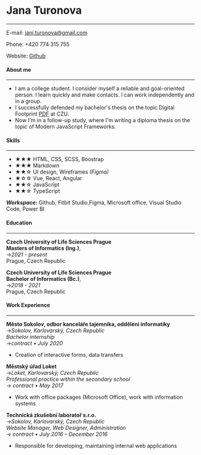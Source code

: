 # **Jana Turonova**
-------------------     
E-mail: jani.turonova@gmail.com

Phone: +420 774 315 755

Website: [Github](https://github.com/Amadikasun)
   
#### About me
-------------------
- I am a college student. I consider myself a reliable and goal-oriented person. I learn quickly and make contacts. I can work independently and in a group.
- I successfully defended my bachelor's thesis on the topic Digital Footprint [PDF](https://is.czu.cz/zp/portal_zp.pl?prehled=vyhledavani;podrobnosti_zp=271318;zp=271318;download_prace=1) at CZU.
- Now I'm in a follow-up study, where I'm writing a diploma thesis on the topic of Modern JavaScript Frameworks.

#### Skills
-------------------
- ★★★ HTML, CSS, SCSS, Boostrap
- ★★★ Markdown
- ★★☆ UI design, Wireframes *(Figma)*
- ★☆☆ Vue, React, Angular
- ★★☆ JavaScript
- ★★☆ TypeScript

***Workspace:*** Github, Fitbit Studio,Figma, Microsoft office, Visual Studio Code, Power BI

#### Education
-------------------
**Czech University of Life Sciences Prague** <br>
**Masters of Informatics (Ing.)**,<br>
->_2021 - present_ <br>
 Prague, Czech Republic




**Czech University of Life Sciences Prague** <br>
**Bachelor of Informatics (Bc.)**,<br>
->_2018 - 2021_ <br>
Prague, Czech Republic<br>


#### Work Experience
-------------------
**Město Sokolov, odbor kanceláře tajemníka, oddělení informatiky**<br>
->_Sokolov, Karlovarský, Czech Republic_<br>
*Bachelor internship*<br>
->_contract • July 2020_<br>
- Creation of interactive forms, data transfers


**Městský úřad Loket**<br>
->_Loket, Karlovarský, Czech Republic_<br>
*Professional practice within the secondary school* <br>
-> _contract • May 2017_<br>
- Work with office packages (Microsoft Office), work with information systems


**Technická zkušební laboratoř s.r.o.** <br>
->_Sokolov, Karlovarský, Czech Republic_ <br>
*Website Manager, Web Designer, Administration*<br>
-> _contract • July 2016 – December 2016_<br>
- Responsible for developing, maintaining internal web applications
